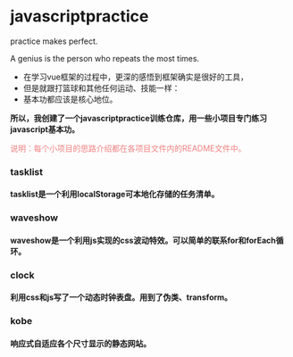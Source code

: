 # javascriptpractice
practice makes perfect.

A genius is the person who repeats the most times.


* 在学习vue框架的过程中，更深的感悟到框架确实是很好的工具，
* 但是就跟打篮球和其他任何运动、技能一样：
* 基本功都应该是核心地位。



**所以，我创建了一个javascriptpractice训练仓库，用一些小项目专门练习javascript基本功。**

<font color=#F08080>说明：每个小项目的思路介绍都在各项目文件内的README文件中。</font>


### tasklist
#### tasklist是一个利用localStorage可本地化存储的任务清单。


### waveshow
#### waveshow是一个利用js实现的css波动特效。可以简单的联系for和forEach循环。


### clock
#### 利用css和js写了一个动态时钟表盘。用到了伪类、transform。



### kobe
#### 响应式自适应各个尺寸显示的静态网站。
